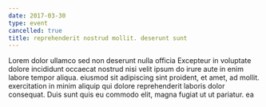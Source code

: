 ```yaml
---
date: 2017-03-30
type: event
cancelled: true
title: reprehenderit nostrud mollit. deserunt sunt
---
```

Lorem dolor ullamco sed non deserunt nulla officia Excepteur in voluptate dolore incididunt occaecat nostrud nisi velit ipsum do irure aute in enim labore tempor aliqua. eiusmod sit adipiscing sint proident, et amet, ad mollit. exercitation in minim aliquip qui dolore reprehenderit laboris dolor consequat. Duis sunt quis eu commodo elit, magna fugiat ut ut pariatur. ea